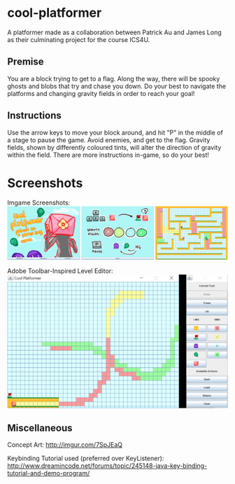 # cool-platformer
A platformer made as a collaboration between Patrick Au and James Long as their culminating project for the course ICS4U.

## Premise
You are a block trying to get to a flag. Along the way, there will be spooky ghosts and blobs that try and chase you down. Do your best to navigate the platforms and changing gravity fields in order to reach your goal!

## Instructions
Use the arrow keys to move your block around, and hit "P" in the middle of a stage to pause the game. Avoid enemies, and get to the flag. Gravity fields, shown by differently coloured tints, will alter the direction of gravity within the field. There are more instructions in-game, so do your best!

# Screenshots
Imgame Screenshots:
![Ingame Screenshots](screenshots/123.png)

Adobe Toolbar-Inspired Level Editor:
![Level Editor](screenshots/leveleditor.png)

## Miscellaneous
Concept Art:
http://imgur.com/7SpJEaQ

Keybinding Tutorial used (preferred over KeyListener):
http://www.dreamincode.net/forums/topic/245148-java-key-binding-tutorial-and-demo-program/
